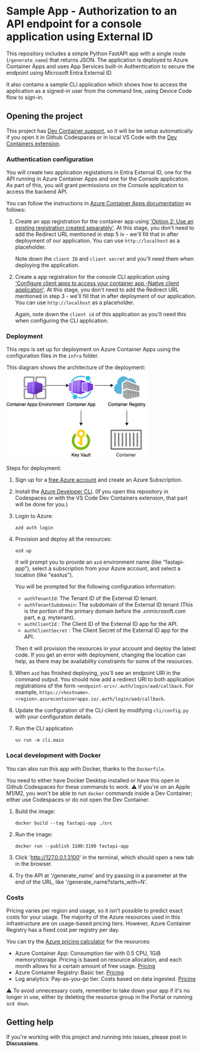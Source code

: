 # Sample App - Authorization to an API endpoint for a console application using External ID


This repository includes a simple Python FastAPI app with a single route (`/generate_name`) that returns JSON. The application is deployed to Azure Container Apps and uses App Services built-in Authentication to secure the endpoint using Microsoft Entra External ID.

It also contains a sample CLI application which shows how to access the application as a signed-in user from the command line, using Device Code flow to sign-in.


## Opening the project

This project has [Dev Container support](https://code.visualstudio.com/docs/devcontainers/containers), so it will be be setup automatically if you open it in Github Codespaces or in local VS Code with the [Dev Containers extension](https://marketplace.visualstudio.com/items?itemName=ms-vscode-remote.remote-containers).

### Authentication configuration

You will create two application registations in Entra External ID, one for the API running in Azure Container Apps and one for the Console application. As part of this, you will grant permissions on the Console application to access the backend API.

You can follow the instructions in [Azure Container Apps documentation](https://learn.microsoft.com/en-us/azure/container-apps/authentication-entra) as follows:

1. Create an app registration for the container app using ['Option 2: Use an existing registration created separately'](https://learn.microsoft.com/en-us/azure/container-apps/authentication-entra#-option-2-use-an-existing-registration-created-separately). At this stage, you don't need to add the Redirect URL mentioned in step 5 iv - we'll fill that in after deployment of our application. You can use `http://localhost` as a placeholder.

    Note down the `client ID` and `client secret` and you'll need them when deploying the application.

 2. Create a app registration for the console CLI application using ['Configure client apps to access your container app -Native client application'](https://learn.microsoft.com/en-us/azure/container-apps/authentication-entra#native-client-application). At this stage, you don't need to add the Redirect URL mentioned in step 3  - we'll fill that in after deployment of our application. You can use `http://localhost` as a placeholder.

    Again, note down the `client id` of this  application as you'll need this when configuring the CLI application.

### Deployment

This repo is set up for deployment on Azure Container Apps using the configuration files in the `infra` folder.

This diagram shows the architecture of the deployment:

![Diagram of app architecture: Azure Container Apps environment, Azure Container App, Azure Container Registry, Container, and Key Vault](docs/readme_arch_diagram.png)

Steps for deployment:

1. Sign up for a [free Azure account](https://azure.microsoft.com/free/) and create an Azure Subscription.
2. Install the [Azure Developer CLI](https://learn.microsoft.com/azure/developer/azure-developer-cli/install-azd). (If you open this repository in Codespaces or with the VS Code Dev Containers extension, that part will be done for you.)
3. Login to Azure:

    ```shell
    azd auth login
    ```

4. Provision and deploy all the resources:

    ```shell
    azd up
    ```

    It will prompt you to provide an `azd` environment name (like "fastapi-app"), select a subscription from your Azure account, and select a location (like "eastus").

    You will be prompted for the following configuration information:

    * `authTenantId`: The Tenant ID of the External ID tenant.
    * `authTenantSubdomain`: The subdomain of the External ID tenant (This is the portion of the primary domain before the .onmicrosoft.com part, e.g. mytenant).
    * `authClientId` : The Client ID of the External ID app for the API.
    * `authClientSecret` : The Client Secret of the External ID app for the API.

    Then it will provision the resources in your account and deploy the latest code. If you get an error with deployment, changing the location can help, as there may be availability constraints for some of the resources.

5. When `azd` has finished deploying, you'll see an endpoint URI in the command output. You should now add a redirect URI to both application registrations  of the form `<endpoint-uri>/.auth/login/aad/callback`. For example, `https://<hostname>.<region>.azurecontainerapps.io/.auth/login/aad/callback`.

6. Update the configuration of the CLI client by modifying `cli/config.py` with your configuration details.

7. Run the CLI application

   ```shell
   uv run -m cli.main
   ```

### Local development with Docker

You can also run this app with Docker, thanks to the `Dockerfile`.

You need to either have Docker Desktop installed or have this open in Github Codespaces for these commands to work. ⚠️ If you're on an Apple M1/M2, you won't be able to run `docker` commands inside a Dev Container; either use Codespaces or do not open the Dev Container.

1. Build the image:

    ```shell
    docker build --tag fastapi-app ./src
    ```

2. Run the image:

    ```shell
    docker run --publish 3100:3100 fastapi-app
    ```


3. Click 'http://127.0.0.1:3100' in the terminal, which should open a new tab in the browser.

4. Try the API at '/generate_name' and try passing in a parameter at the end of the URL, like '/generate_name?starts_with=N'.

### Costs

Pricing varies per region and usage, so it isn't possible to predict exact costs for your usage.
The majority of the Azure resources used in this infrastructure are on usage-based pricing tiers.
However, Azure Container Registry has a fixed cost per registry per day.

You can try the [Azure pricing calculator](https://azure.com/e/9f8185b239d240b398e201078d0c4e7a) for the resources:

- Azure Container App: Consumption tier with 0.5 CPU, 1GiB memory/storage. Pricing is based on resource allocation, and each month allows for a certain amount of free usage. [Pricing](https://azure.microsoft.com/pricing/details/container-apps/)
- Azure Container Registry: Basic tier. [Pricing](https://azure.microsoft.com/pricing/details/container-registry/)
- Log analytics: Pay-as-you-go tier. Costs based on data ingested. [Pricing](https://azure.microsoft.com/pricing/details/monitor/)

⚠️ To avoid unnecessary costs, remember to take down your app if it's no longer in use,
either by deleting the resource group in the Portal or running `azd down`.


## Getting help

If you're working with this project and running into issues, please post in **Discussions**.
